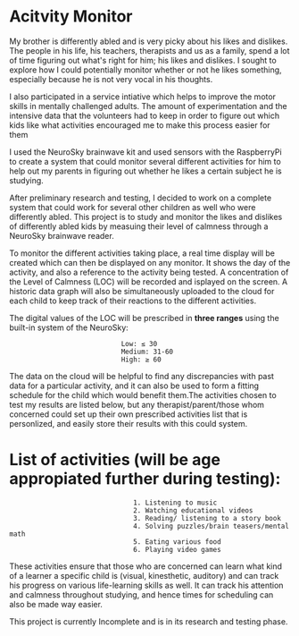 # Acitvity Monitor

My brother is differently abled and is very picky about his likes and dislikes. The people in his life, his teachers, therapists and us as a family, spend a lot of time figuring out what's right for him; his likes and dislikes. I sought to explore how I could potentially monitor whether or not he likes something, especially because he is not very vocal in his thoughts.

I also participated in a service intiative which helps to improve the motor skills in mentally challenged adults. The amount of experimentation and the intensive data that the volunteers had to keep in order to figure out which kids like what activities encouraged me to make this process easier for them

I used the NeuroSky brainwave kit and used sensors with the RaspberryPi to create a system that could monitor several different activities for him to help out my parents in figuring out whether he likes a certain subject he is studying.

After preliminary research and testing, I decided to work on a complete system that could work for several other children as well who were differently abled. This project is to study and monitor the likes and dislikes of differently abled kids by measuing their level of calmness through a NeuroSky brainwave reader. 

To monitor the different activities taking place, a real time display will be created which can then be displayed on any monitor. It shows the day of the activity, and also a reference to the activity being tested. A concentration of the Level of Calmness (LOC) will be recorded and isplayed on the screen. A historic data graph will also be simultaneously uploaded to the cloud for each child to keep track of their reactions to the different activities.

The digital values of the LOC will be prescribed in **three ranges** using the built-in system of the NeuroSky:

                                Low: ≤ 30 
                                Medium: 31-60
                                High: ≥ 60

The data on the cloud will be helpful to find any discrepancies with past data for a particular activity, and it can also be used to form a fitting schedule for the child which would benefit them.The activities chosen to test my results are listed below, but any therapist/parent/those whom concerned could set up their own prescribed activities list that is personlized, and easily store their results with this could system. 

# List of activities (will be age appropiated further during testing): 
					  

                                   1. Listening to music 
                                   2. Watching educational videos
                                   3. Reading/ listening to a story book
                                   4. Solving puzzles/brain teasers/mental math
                                   5. Eating various food
                                   6. Playing video games

These activities ensure that those who are concerned can learn what kind of a learner a specific child is (visual, kinesthetic, auditory) and can track his progress on various life-learning skills as well. It can track his attention and calmness throughout studying, and hence times for scheduling can also be made way easier.

This project is currently Incomplete and is in its research and testing phase.

